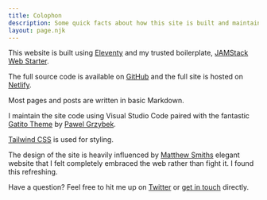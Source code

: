 ```yaml
---
title: Colophon
description: Some quick facts about how this site is built and maintained.
layout: page.njk
---
```


This website is built using [Eleventy](https://11ty.io) and my trusted boilerplate, [JAMStack Web Starter](https://github.com/scottishstoater/jamstack-web-starter/).

The full source code is available on [GitHub](https://github.com/scottishstoater/chriscollins.me) and the full site is hosted on [Netlify](https://www.netlify.com).

Most pages and posts are written in basic Markdown.

I maintain the site code using Visual Studio Code paired with the fantastic [Gatito Theme](https://marketplace.visualstudio.com/items?itemName=pawelgrzybek.gatito-theme) by [Pawel Grzybek](https://pawelgrzybek.com/).

[Tailwind CSS](https://tailwindcss.com/) is used for styling. 

The design of the site is heavily influenced by [Matthew Smiths](https://matthewsmith.website/) elegant website that I felt completely embraced the web rather than fight it. I found this refreshing. 

Have a question? Feel free to hit me up on [Twitter](https://www.twitter.com/scottishstoater) or [get in touch](/contact) directly.
